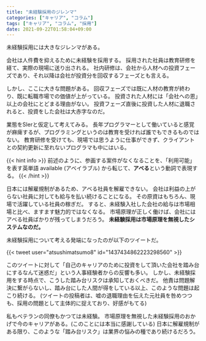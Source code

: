 ```yaml
---
title: "未経験採用のジレンマ"
categories: ["キャリア", "コラム"]
tags: ["キャリア", "コラム", "採用"]
date: 2021-09-22T01:58:04+09:00
---
```


未経験採用には大きなジレンマがある。

会社は人件費を抑えるために未経験を採用する。
採用された社員は教育研修を経て、実際の現場に送り出される。
社内研修は、会社から人材への投資フェーズであり、それ以降は会社が投資分を回収するフェーズとも言える。

しかし、ここに大きな問題がある。
回収フェーズでは既に人材の教育が終わり、既に転職市場での価値が上がっている。
投資された人材には「会社への恩」以上の会社にとどまる理由がない。
投資フェーズ直後に投資した人材に退職されると、投資をした会社は大赤字なのだ。

業態をSIerと仮定して考えてみる。
長年プログラマーとして働いていると感覚が麻痺するが、プログラミングというのは教育を受ければ誰でもできるものではない。
教育研修を受けても、現場では思うように仕事ができず、クライアントとの契約更新に至れないプログラマも中にはいる。

{{< hint info >}}
前述のように、参画する案件がなくなることを、「利用可能」を表す英単語 available (アベイラブル) から転じて、**アベる**という動詞で表現する。
{{< /hint >}}

日本には解雇規制があるため、アベる社員を解雇できない。
会社は利益の上がらない社員に対しても給与を払い続けることになる。
その原資はもちろん、現場で活躍している社員の稼ぎだ。
すると、未経験入社した会社の給与は市場相場と比べ、ますます魅力的ではなくなる。
市場原理が正しく働けば、会社にはアベる社員ばかりが残ってしまうだろう。
**未経験採用は市場原理を無視したシステムなのだ。**

未経験採用について考える発端になったのが以下のツイートだ。

{{< tweet user="atsushimatsumo8" id="1437434862223298560" >}}

このツイートに対して「自己のキャリアのために投資をして頂いた会社を踏み台にするなんて迷惑だ」という人事経験者からの反響も多い。
しかし、未経験採用をする時点で、こうした踏み台リスクは承知しておくべきだ。
他責は問題解決に繋がらないし、踏み台にした人間が得をしている以上、このような問題は起こり続ける。
(ツイートの投稿者は、嘘の退職理由を伝えた元社員を咎めつつも、採用の問題として主体的に捉えており、好感がもてる)

私もベテランの同僚もかつては未経験。
市場原理を無視した未経験採用のおかげで今のキャリアがある。(このことには本当に感謝している)
日本に解雇規制がある限り、このような「踏み台リスク」は業界の悩みの種であり続けるだろう。